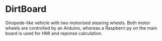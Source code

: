 # DirtBoard
Giropode-like vehicle with two motorised stearing wheels.
Both motor wheels are controlled by an Arduino, whereas a Raspberri py on the main board is used for HMI and reponse calculation.
